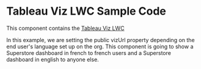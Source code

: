 # Tableau Viz LWC Sample Code

This component contains the [Tableau Viz LWC](https://github.com/tableau/tableau-viz-lwc) 

In this example, we are setting the public vizUrl property depending on the end user's language set up on the org. This component is going to show a Superstore dashboard in french to french users and a Superstore dashboard in english to anyone else.
